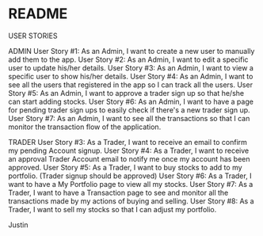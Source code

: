 # README

USER STORIES



ADMIN
User Story #1: As an Admin, I want to create a new user to manually add them to the app.
User Story #2: As an Admin, I want to edit a specific user to update his/her details.
User Story #3: As an Admin, I want to view a specific user to show his/her details.
User Story #4: As an Admin, I want to see all the users that registered in the app so I can track all the users.
User Story #5: As an Admin, I want to approve a trader sign up so that he/she can start adding stocks.
User Story #6: As an Admin, I want to have a page for pending trader sign ups to easily check if there's a new trader sign up.
User Story #7: As an Admin, I want to see all the transactions so that I can monitor the transaction flow of the application.

TRADER
User Story #3: As a Trader, I want to receive an email to confirm my pending Account signup.
User Story #4: As a Trader, I want to receive an approval Trader Account email to notify me once my account has been approved.
User Story #5: As a Trader, I want to buy stocks to add to my portfolio. (Trader signup should be approved)
User Story #6: As a Trader, I want to have a My Portfolio page to view all my stocks.
User Story #7: As a Trader, I want to have a Transaction page to see and monitor all the transactions made by my actions
of buying and selling.
User Story #8: As a Trader, I want to sell my stocks so that I can adjust my portfolio.

Justin
